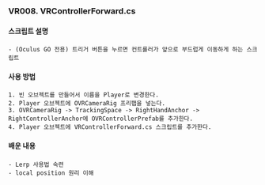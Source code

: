### VR008. VRControllerForward.cs

#### 스크립트 설명
	- (Oculus GO 전용) 트리거 버튼을 누르면 컨트롤러가 앞으로 부드럽게 이동하게 하는 스크립트


#### 사용 방법
	1. 빈 오브젝트를 만들어서 이름을 Player로 변경한다. 
	2. Player 오브젝트에 OVRCameraRig 프리팹을 넣는다.
	3. OVRCameraRig -> TrackingSpace -> RightHandAnchor -> RightControllerAnchor에 OVRControllerPrefab를 추가한다.
	4. Player 오브젝트에 VRControllerForward.cs 스크립트를 추가한다.


#### 배운 내용
	- Lerp 사용법 숙련
	- local position 원리 이해